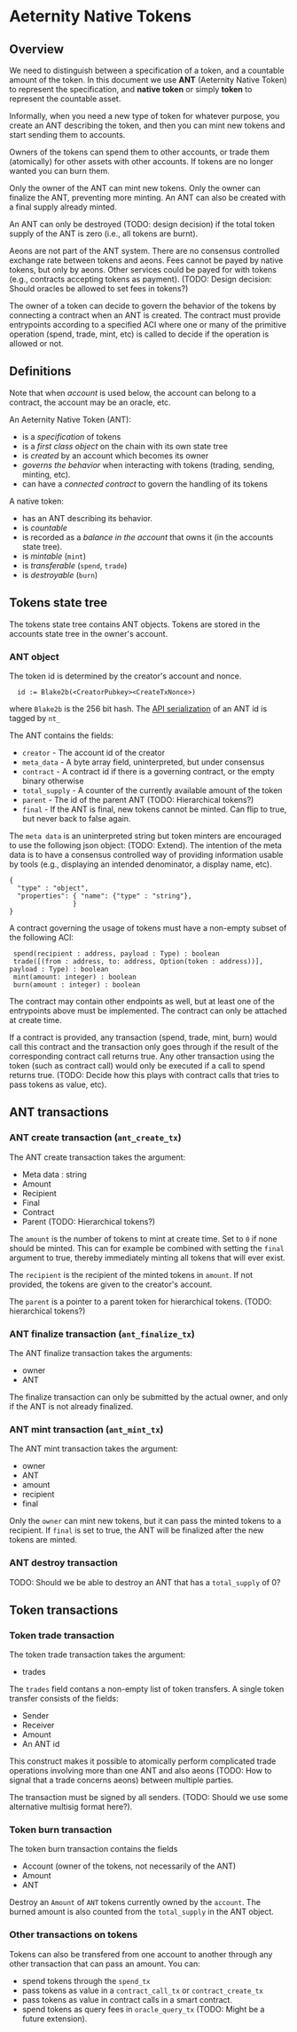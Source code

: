 # Aeternity Native Tokens

## Overview

We need to distinguish between a specification of a token, and a
countable amount of the token.  In this document we use **ANT**
(Aeternity Native Token) to represent the specification, and **native
token** or simply **token** to represent the countable asset.

Informally, when you need a new type of token for whatever purpose,
you create an ANT describing the token, and then you can mint new
tokens and start sending them to accounts.

Owners of the tokens can spend them to other accounts, or trade them
(atomically) for other assets with other accounts. If tokens are no
longer wanted you can burn them.

Only the owner of the ANT can mint new tokens. Only the owner can
finalize the ANT, preventing more minting. An ANT can also be
created with a final supply already minted.

An ANT can only be destroyed (TODO: design decision) if the total
token supply of the ANT is zero (i.e., all tokens are burnt).

Aeons are not part of the ANT system. There are no consensus
controlled exchange rate between tokens and aeons. Fees cannot be
payed by native tokens, but only by aeons. Other services could be
payed for with tokens (e.g., contracts accepting tokens as
payment). (TODO: Design decision: Should oracles be allowed to set
fees in tokens?)

The owner of a token can decide to govern the behavior of the tokens
by connecting a contract when an ANT is created. The contract must
provide entrypoints according to a specified ACI where one or many of
the primitive operation (spend, trade, mint, etc) is called to decide
if the operation is allowed or not.

## Definitions

Note that when *account* is used below, the account can belong to a
contract, the account may be an oracle, etc.

An Aeternity Native Token (ANT):
- is a *specification* of tokens
- is a *first class object* on the chain with its own state tree
- is *created* by an account which becomes its owner
- *governs the behavior* when interacting with tokens (trading, sending, minting, etc).
- can have a *connected contract* to govern the handling of its tokens

A native token:
- has an ANT describing its behavior.
- is *countable*
- is recorded as a *balance in the account* that owns it (in the accounts state tree).
- is *mintable* (`mint`)
- is *transferable* (`spend`, `trade`)
- is *destroyable* (`burn`)

## Tokens state tree

The tokens state tree contains ANT objects. Tokens are stored in the
accounts state tree in the owner's account.

### ANT object

The token id is determined by the creator's account and nonce.
```
  id := Blake2b(<CreatorPubkey><CreateTxNonce>)
```
where `Blake2b` is the 256 bit hash. The [API
serialization](../node/api/api_encoding.md) of an ANT id is tagged by
`nt_`

The ANT contains the fields:
- `creator` - The account id of the creator
- `meta_data` - A byte array field, uninterpreted, but under consensus
- `contract` - A contract id if there is a governing contract, or the empty binary otherwise
- `total_supply` - A counter of the currently available amount of the token
- `parent` - The id of the parent ANT (TODO: Hierarchical tokens?)
- `final` - If the ANT is final, new tokens cannot be minted. Can flip to true, but never back to false again.

The `meta data` is an uninterpreted string but token minters are
encouraged to use the following json object: (TODO: Extend).  The
intention of the meta data is to have a consensus controlled way of
providing information usable by tools (e.g., displaying an intended
denominator, a display name, etc).
```
{
  "type" : "object",
  "properties": { "name": {"type" : "string"},
                }
}
```

A contract governing the usage of tokens must have a non-empty subset
of the following ACI:

```
 spend(recipient : address, payload : Type) : boolean
 trade([(from : address, to: address, Option(token : address))], payload : Type) : boolean
 mint(amount: integer) : boolean
 burn(amount : integer) : boolean
```

The contract may contain other endpoints as well, but at least one of
the entrypoints above must be implemented. The contract can only be
attached at create time.

If a contract is provided, any transaction (spend, trade, mint, burn)
would call this contract and the transaction only goes through if the
result of the corresponding contract call returns true. Any other
transaction using the token (such as contract call) would only be
executed if a call to spend returns true. (TODO: Decide how this plays
with contract calls that tries to pass tokens as value, etc).

## ANT transactions

### ANT create transaction (`ant_create_tx`)

The ANT create transaction takes the argument:
- Meta data : string
- Amount
- Recipient
- Final
- Contract
- Parent  (TODO: Hierarchical tokens?)

The `amount` is the number of tokens to mint at create time. Set to
`0` if none should be minted. This can for example be combined with
setting the `final` argument to true, thereby immediately minting all
tokens that will ever exist.

The `recipient` is the recipient of the minted tokens in `amount`. If
not provided, the tokens are given to the creator's account.

The `parent` is a pointer to a parent token for hierarchical
tokens. (TODO: hierarchical tokens?)

### ANT finalize transaction (`ant_finalize_tx`)

The ANT finalize transaction takes the arguments:
- owner
- ANT

The finalize transaction can only be submitted by the actual owner,
and only if the ANT is not already finalized.

### ANT mint transaction (`ant_mint_tx`)
The ANT mint transaction takes the argument:
- owner
- ANT
- amount
- recipient
- final

Only the `owner` can mint new tokens, but it can pass the minted
tokens to a recipient. If `final` is set to true, the ANT will be
finalized after the new tokens are minted.

### ANT destroy transaction
TODO: Should we be able to destroy an ANT that has a `total_supply` of 0?


## Token transactions

### Token trade transaction
The token trade transaction takes the argument:
- trades

The `trades` field contans a non-empty list of token transfers. A
single token transfer consists of the fields:

- Sender
- Receiver
- Amount
- An ANT id

This construct makes it possible to atomically perform complicated
trade operations involving more than one ANT and also aeons (TODO: How
to signal that a trade concerns aeons) between multiple parties.

The transaction must be signed by all senders. (TODO: Should we use
some alternative multisig format here?).


### Token burn transaction

The token burn transaction contains the fields
- Account (owner of the tokens, not necessarily of the ANT)
- Amount
- ANT

Destroy an `Amount` of `ANT` tokens currently owned by the
`account`. The burned amount is also counted from the `total_supply`
in the ANT object.

### Other transactions on tokens

Tokens can also be transfered from one account to another through any
other transaction that can pass an amount. You can:
- spend tokens through the `spend_tx`
- pass tokens as value in a `contract_call_tx` or `contract_create_tx`
- pass tokens as value in contract calls in a smart contract.
- spend tokens as query fees in `oracle_query_tx` (TODO: Might be a future extension).
